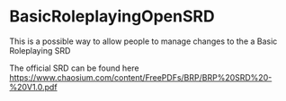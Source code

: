 # BasicRoleplayingOpenSRD
This is a possible way to allow people to manage changes to the a Basic Roleplaying SRD

The official SRD can be found here
https://www.chaosium.com/content/FreePDFs/BRP/BRP%20SRD%20-%20V1.0.pdf
